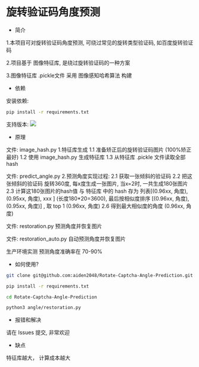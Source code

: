 # 旋转验证码角度预测

* 简介

1.本项目可对旋转验证码角度预测, 可绕过常见的旋转类型验证码, 如百度旋转验证码

2.项目基于 图像特征库, 是绕过旋转验证码的一种方案

3.图像特征库 .pickle文件 采用 图像感知哈希算法 构建

* 依赖

安装依赖: 
```bash
pip install -r requirements.txt
```

支持版本: ![](https://img.shields.io/badge/Python-3.6+-blue.svg)

* 原理

文件: image_hash.py
1.特征库生成
1.1 准备矫正后的旋转验证码图片 (100%矫正最好)
1.2 使用 image_hash.py 生成特征库
1.3 从特征库 .pickle 文件读取全部 hash

文件: predict_angle.py
2.预测角度实现过程:
2.1 获取一张倾斜的验证码
2.2 把这张倾斜的验证码 旋转360度, 每x度生成一张图片, 当x=2时, 一共生成180张图片
2.3 计算这180张图片的hash值 与 特征库 中的 hash 存为 列表[(0.96xx, 角度), (0.95xx, 角度), xxx ]  (长度180*20=3600),
    最后按相似度排序 [(0.96xx, 角度), (0.95xx, 角度)]  , 取 top 1 (0.96xx, 角度)
2.6 得到最大相似度的角度 (0.96xx, 角度)

文件: restoration.py
预测角度并恢复图片

文件: restoration_auto.py
自动预测角度并恢复图片

生产环境实测 预测角度准确率在 70-90%



* 如何使用?
```bash
git clone git@github.com:aiden2048/Rotate-Captcha-Angle-Prediction.git
```

```bash
pip install -r requirements.txt
```

```bash
cd Rotate-Captcha-Angle-Prediction
```

```bash
python3 angle/restoration.py
```

* 报错和解决

请在 Issues 提交, 非常欢迎

* 缺点

特征库越大， 计算成本越大
